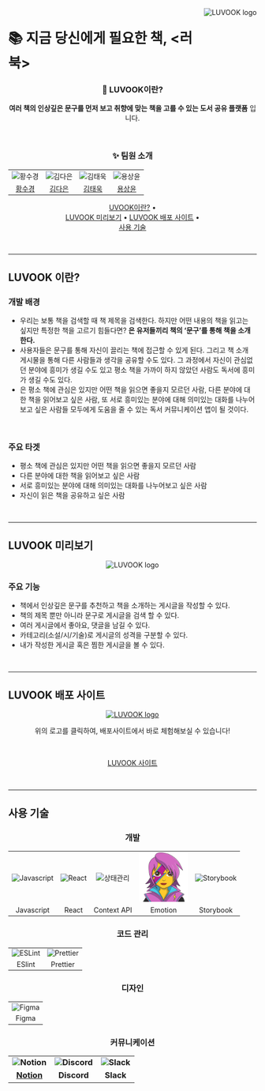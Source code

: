 <a href="https://luvook.netlify.app/">
    <img src="https://user-images.githubusercontent.com/74234333/174974747-d5d09978-c669-4f32-b3ad-b7690e51c4fd.png" alt="LUVOOK logo" title="LUVOOK" align="right" height="60" />
</a>

# 📚 지금 당신에게 필요한 책, <러북>

<div align="center">
  
### 💖 **LUVOOK**이란?
**여러 책의 인상깊은 문구를 먼저 보고 취향에 맞는 책을 고를 수 있는 도서 공유 플랫폼** 입니다.

<br />

### ✨ 팀원 소개

<table>
  <tr>
    <td align="center">
      <img src="https://avatars.githubusercontent.com/u/50071076?v=4" width="100px;" alt="황수경"/>
    </td>
    <td align="center">
      <img src="https://avatars.githubusercontent.com/u/74234333?v=4" width="100px;" alt="김다은"/>
    </td>
    <td align="center">
      <img src="https://avatars.githubusercontent.com/u/67237560?v=4" width="100px;" alt="김태욱"/>
    </td>
    <td align="center">
      <img src="https://avatars.githubusercontent.com/u/64957267?v=4" width="100px;" alt="용상윤"/>
    </td>
  </tr>
  <tr>    
    <td align="center">
      <a href="https://github.com/sukyeongh">
        <div>황수경</div>
      </a>
    </td>
    <td align="center">
      <a href="https://github.com/dar-jeeling">
        <div>김다은</div>
      </a>
    </td>
    <td align="center">
      <a href="https://github.com/taewook1">
        <div>김태욱</div>
      </a>
    </td>    
    <td align="center">
      <a href="https://github.com/ryong9rrr">
        <div>용상윤</div>
      </a>
    </td>
  </tr>
</table>

[UVOOK이란?](#luvook-이란) • <br />
[LUVOOK 미리보기](#luvook-미리보기) •
[LUVOOK 배포 사이트](#luvook-배포-사이트) • <br />
[사용 기술](#사용-기술)

<br />
</div>

---

## LUVOOK 이란?

### 개발 배경

- 우리는 보통 책을 검색할 때 책 제목을 검색한다. 하지만 어떤 내용의 책을 읽고는 싶지만 특정한 책을 고르기 힘들다면? **<LUVOOK>은 유저들끼리 책의 ‘문구’를 통해 책을 소개한다.**
- 사용자들은 문구를 통해 자신이 끌리는 책에 접근할 수 있게 된다. 그리고 책 소개 게시물을 통해 다른 사람들과 생각을 공유할 수도 있다. 그 과정에서 자신이 관심없던 분야에 흥미가 생길 수도 있고 평소 책을 가까이 하지 않았던 사람도 독서에 흥미가 생길 수도 있다.
- <div>은 평소 책에 관심은 있지만 어떤 책을 읽으면 좋을지 모르던 사람, 다른 분야에 대한 책을 읽어보고 싶은 사람, 또 서로 흥미있는 분야에 대해 의미있는 대화를 나누어보고 싶은 사람들 모두에게 도움을 줄 수 있는 독서 커뮤니케이션 앱이 될 것이다.

<br />

### 주요 타겟

- 평소 책에 관심은 있지만 어떤 책을 읽으면 좋을지 모르던 사람
- 다른 분야에 대한 책을 읽어보고 싶은 사람
- 서로 흥미있는 분야에 대해 의미있는 대화를 나누어보고 싶은 사람
- 자신이 읽은 책을 공유하고 싶은 사람

<br />

---

## LUVOOK 미리보기

<div align="center">
<img src="https://user-images.githubusercontent.com/74234333/174978607-7cda2b30-31f4-4e7c-83e5-160c80e98666.gif" alt="LUVOOK logo" title="LUVOOK" height="500" />
</div>

### 주요 기능

- 책에서 인상깊은 문구를 추천하고 책을 소개하는 게시글을 작성할 수 있다.
- 책의 제목 뿐만 아니라 문구로 게시글을 검색 할 수 있다.
- 여러 게시글에서 좋아요, 댓글을 남길 수 있다.
- 카테고리(소설/시/기술)로 게시글의 성격을 구분할 수 있다.
- 내가 작성한 게시글 혹은 찜한 게시글을 볼 수 있다.

<br />

---

## LUVOOK 배포 사이트

<div align="center">
<a href="https://luvook.netlify.app/">
    <img src="https://user-images.githubusercontent.com/74234333/174983909-fc915026-0bf2-44f4-9603-9d31be800db1.png" alt="LUVOOK logo" title="LUVOOK" height="200" />
</a>
 <p>위의 로고를 클릭하여, 배포사이트에서 바로 체험해보실 수 있습니다!</p> <br />

[LUVOOK 사이트](https://luvook.netlify.app/)

</div>

<br />

---

## 사용 기술

<div align="center">

### 개발

<table>
  <tr>
    <td align="center">
      <img src="https://cdn.icon-icons.com/icons2/2415/PNG/512/javascript_original_logo_icon_146455.png" width="100px;" alt="Javascript"/>
    </td>
    <td align="center">
      <img src="https://upload.wikimedia.org/wikipedia/commons/thumb/a/a7/React-icon.svg/512px-React-icon.svg.png" width="100px;" alt="React"/>
    </td>
    <td align="center">
      <img src="https://miro.medium.com/max/1258/1*44tR5Mht3MXzYl8hlb18RA.png" width="200px;" alt="상태관리"/>
    </td>
    <td align="center">
      <img src="https://raw.githubusercontent.com/emotion-js/emotion/main/emotion.png" width="100px;" alt="emotion"/>
    </td>
    <td align="center">
      <img src="https://pbs.twimg.com/profile_images/1100804485616566273/sOct-Txm_400x400.png" width="100px;" alt="Storybook"/>
    </td>
  </tr>
  <tr>    
    <td align="center">
        <div>Javascript</div>
    </td>
    <td align="center">
        <div>React</div>
    </td>
    <td align="center">
        <div>Context API</div>
    </td>    
    <td align="center">
        <div>Emotion</div>
    </td>
    <td align="center">
        <div>Storybook</div>
    </td>
  </tr>
</table>

### 코드 관리

<table>
  <tr>
    <td align="center">
      <img src="https://static.cdnlogo.com/logos/e/14/eslint.svg" width="100px;" alt="ESLint"/>
    </td>
    <td align="center">
      <img src="https://prettier.io/icon.png" width="100px;" alt="Prettier"/>
    </td>
  </tr>
  <tr>    
    <td align="center">
        <div>ESlint</div>
    </td>
    <td align="center">
        <div>Prettier</div>
    </td>
  </tr>
</table>

### 디자인

<table>
  <tr>
    <td align="center">
      <img src="https://i.pinimg.com/originals/18/f1/72/18f1727873924ba58fde1f739d11b77b.png" width="100px;" alt="Figma"/>
    </td>
  </tr>
  <tr>    
    <td align="center">
        <div>Figma</div>
    </td>
  </tr>
</table>

### 커뮤니케이션<table>

  <tr>
    <td align="center">
      <img src="https://upload.wikimedia.org/wikipedia/commons/4/45/Notion_app_logo.png?20200221181224" width="100px;" alt="Notion"/>
    </td>
    <td align="center">
      <img src="https://logodownload.org/wp-content/uploads/2017/11/discord-logo-4-1.png" width="100px;" alt="Discord"/>
    </td>
    <td align="center">
      <img src="https://icons-for-free.com/download-icon-super+tiny+icons+slack-1324450773404338720_512.png" width="100px;" alt="Slack"/>
    </td>
  </tr>
  <tr>    
    <td align="center">
     <a href="https://prgrms.notion.site/f567b7542b3d4708be7827b91c74e4b6">
        <div>Notion</div>
       </a>
    </td>
    <td align="center">
        <div>Discord</div>
    </td>    
    <td align="center">
        <div>Slack</div>
    </td>
  </tr>
</table>
</div>
